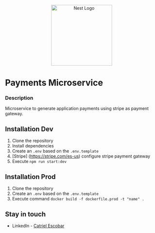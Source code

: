 <p align="center">
  <a href="http://nestjs.com/" target="blank"><img src="https://nestjs.com/img/logo-small.svg" width="200" alt="Nest Logo" /></a>
</p>

[circleci-image]: https://img.shields.io/circleci/build/github/nestjs/nest/master?token=abc123def456
[circleci-url]: https://circleci.com/gh/nestjs/nest

# Payments Microservice

### Description

Microservice to generate application payments using stripe as payment gateway.

## Installation Dev

1. Clone the repository
2. Install dependencies
3. Create an `.env` based on the `.env.template`
4. [Stripe] (https://stripe.com/es-us) configure stripe payment gateway
5. Execute `npm run start:dev`

## Installation Prod

1. Clone the repository
2. Create an `.env` based on the `.env.template`
3. Execute command `docker build -f dockerfile.prod -t "name" .`

## Stay in touch

- LinkedIn - [Catriel Escobar](https://www.linkedin.com/in/catrielescobar/)
